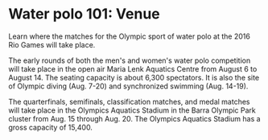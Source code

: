 Water polo 101: Venue
=====================

Learn where the matches for the Olympic sport of water polo at the 2016 Rio Games will take place.

The early rounds of both the men's and women's water polo competition will take place in the open air Maria Lenk Aquatics Centre from August 6 to August 14. The seating capacity is about 6,300 spectators. It is also the site of Olympic diving (Aug. 7-20) and synchronized swimming (Aug. 14-19).

The quarterfinals, semifinals, classification matches, and medal matches will take place in the Olympics Aquatics Stadium in the Barra Olympic Park cluster from Aug. 15 through Aug. 20. The Olympics Aquatics Stadium has a gross capacity of 15,400.


